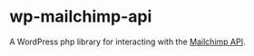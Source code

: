 # wp-mailchimp-api
A WordPress php library for interacting with the [Mailchimp API](https://developer.mailchimp.com/documentation/mailchimp/guides/get-started-with-mailchimp-api-3/).
